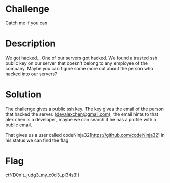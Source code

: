 # Challenge

Catch me if you can

# Description

We got hacked... One of our servers got hacked. We found a trusted ssh public key on our server that doesn't belong to any employee of the company. Maybe you can figure some more out about the person who hacked into our servers?

# Solution

The challenge gives a public ssh key. The key gives the email of the person that hacked the server.
(devalexchen@gmail.com), the email hints to that alex chen is a developer, maybe we can search if he has a profile with a public email.


That gives us a user called codeNinja32[https://github.com/codeNinja32] in his status we can find the flag

# Flag

ctf{D0n't_judg3_my_c0d3_pl34s3!}

